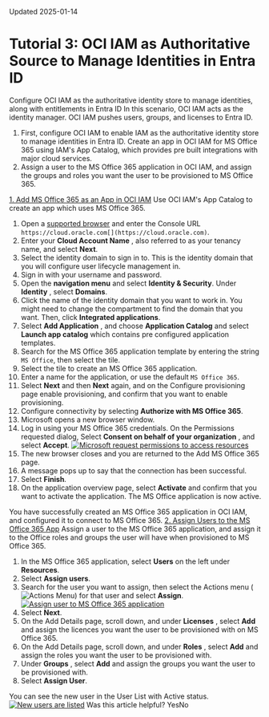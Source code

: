Updated 2025-01-14
# Tutorial 3: OCI IAM as Authoritative Source to Manage Identities in Entra ID
Configure OCI IAM as the authoritative identity store to manage identities, along with entitlements in Entra ID
In this scenario, OCI IAM acts as the identity manager. OCI IAM pushes users, groups, and licenses to Entra ID.
  1. First, configure OCI IAM to enable IAM as the authoritative identity store to manage identities in Entra ID. Create an app in OCI IAM for MS Office 365 using IAM's App Catalog, which provides pre built integrations with major cloud services.
  2. Assign a user to the MS Office 365 application in OCI IAM, and assign the groups and roles you want the user to be provisioned to MS Office 365.


[1. Add MS Office 365 as an App in OCI IAM](https://docs.oracle.com/en-us/iaas/Content/Identity/tutorials/azure_ad/lifecycle_azure/03-config-iam.htm)
Use OCI IAM's App Catalog to create an app which uses MS Office 365.
  1. Open a [supported browser](https://docs.oracle.com/iaas/Content/GSG/Tasks/signingin.htm) and enter the Console URL
`https://cloud.oracle.com[](https://cloud.oracle.com)`.
  2. Enter your **Cloud Account Name** , also referred to as your tenancy name, and select **Next**.
  3. Select the identity domain to sign in to. This is the identity domain that you will configure user lifecycle management in.
  4. Sign in with your username and password.
  5. Open the **navigation menu** and select **Identity & Security**. Under **Identity** , select **Domains**.
  6. Click the name of the identity domain that you want to work in. You might need to change the compartment to find the domain that you want. Then, click **Integrated applications**.
  7. Select **Add Application** , and choose **Application Catalog** and select **Launch app catalog** which contains pre configured application templates.
  8. Search for the MS Office 365 application template by entering the string `MS Office`, then select the tile.
  9. Select the tile to create an MS Office 365 application.
  10. Enter a name for the application, or use the default `MS Office 365`.
  11. Select **Next** and then **Next** again, and on the Configure provisioning page enable provisioning, and confirm that you want to enable provisioning.
  12. Configure connectivity by selecting **Authorize with MS Office 365**.
  13. Microsoft opens a new browser window.
  14. Log in using your MS Office 365 credentials. On the Permissions requested dialog, Select **Consent on behalf of your organization** , and select **Accept**.
[![Microsoft request permissions to access resources](https://docs.oracle.com/en-us/iaas/Content/Identity/tutorials/images/ms-office-permissions.png)](https://docs.oracle.com/en-us/iaas/Content/Identity/tutorials/images/ms-office-permissions.png)
  15. The new browser closes and you are returned to the Add MS Office 365 page.
  16. A message pops up to say that the connection has been successful.
  17. Select **Finish**.
  18. On the application overview page, select **Activate** and confirm that you want to activate the application.
The MS Office application is now active.


You have successfully created an MS Office 365 application in OCI IAM, and configured it to connect to MS Office 365.
[2. Assign Users to the MS Office 365 App](https://docs.oracle.com/en-us/iaas/Content/Identity/tutorials/azure_ad/lifecycle_azure/03-config-iam.htm)
Assign a user to the MS Office 365 application, and assign it to the Office roles and groups the user will have when provisioned to MS Office 365.
  1. In the MS Office 365 application, select **Users** on the left under **Resources**.
  2. Select **Assign users**.
  3. Search for the user you want to assign, then select the Actions menu (![Actions Menu](https://docs.oracle.com/en-us/iaas/Content/libraries/global-images/actions-menu.png)) for that user and select **Assign**.
[![Assign user to MS Office 365 application](https://docs.oracle.com/en-us/iaas/Content/Identity/tutorials/images/ms-office-assign-user.png)](https://docs.oracle.com/en-us/iaas/Content/Identity/tutorials/images/ms-office-assign-user.png)
  4. Select **Next**.
  5. On the Add Details page, scroll down, and under **Licenses** , select **Add** and assign the licences you want the user to be provisioned with on MS Office 365.
  6. On the Add Details page, scroll down, and under **Roles** , select **Add** and assign the roles you want the user to be provisioned with.
  7. Under **Groups** , select **Add** and assign the groups you want the user to be provisioned with.
  8. Select **Assign User**.


You can see the new user in the User List with Active status.
[![New users are listed](https://docs.oracle.com/en-us/iaas/Content/Identity/tutorials/images/lifecycle-users.png)](https://docs.oracle.com/en-us/iaas/Content/Identity/tutorials/images/lifecycle-users.png)
Was this article helpful?
YesNo

